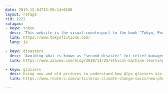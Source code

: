 ```yaml
---
date: 2019-12-04T15:59:14+0100
layout: rafaga
rid: 1222
rafagas:
- keyw: tokyo
  desc: 'This website is the visual counterpart to the book "Tokyo, Portraits & Fictions” to present the ideas of this book in a place-based, visual form'
  link: https://www.tokyofictions.com/
  lang: ja

- keyw: disasters
  desc: 'Avoiding what is known as "second disaster" for relief management using Machine Learning'
  link: https://www.azavea.com/blog/2019/11/25/ethical-machine-learning-for-disaster-relief-avoiding-the-second-disaster/

- keyw: glaziers
  desc: Using new and old pictures to understand how Alps glaziers are dramatically retreating
  link: https://www.reuters.com/article/us-climate-change-swiss/new-photos-vs-old-comparisons-show-dramatic-swiss-glacier-retreat-idUSKBN1XZ0UB

---
```





